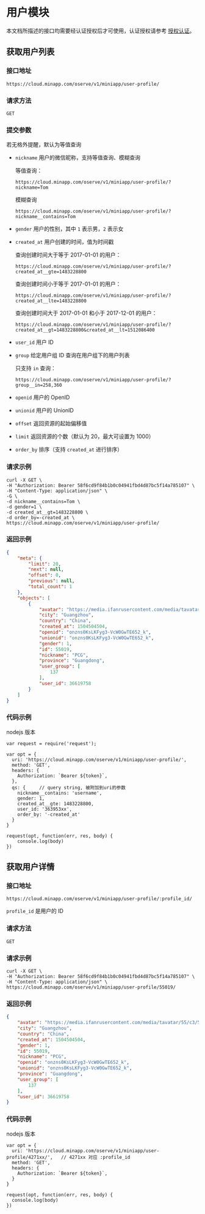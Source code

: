 # 用户模块

本文档所描述的接口均需要经认证授权后才可使用，认证授权请参考 [授权认证](./authentication.md)。

## 获取用户列表

### 接口地址

`https://cloud.minapp.com/oserve/v1/miniapp/user-profile/`

### 请求方法

`GET`

### 提交参数

若无格外提醒，默认为等值查询

- `nickname` 用户的微信昵称，支持等值查询、模糊查询

    等值查询：

      https://cloud.minapp.com/oserve/v1/miniapp/user-profile/?nickname=Tom

    模糊查询

      https://cloud.minapp.com/oserve/v1/miniapp/user-profile/?nickname__contains=Tom

- `gender` 用户的性别，其中 `1` 表示男，`2` 表示女

- `created_at` 用户创建的时间，值为时间戳

    查询创建时间大于等于 2017-01-01 的用户：

      https://cloud.minapp.com/oserve/v1/miniapp/user-profile/?created_at__gte=1483228800

    查询创建时间小于等于 2017-01-01 的用户：

      https://cloud.minapp.com/oserve/v1/miniapp/user-profile/?created_at__lte=1483228800

    查询创建时间大于 2017-01-01 和小于 2017-12-01 的用户：

      https://cloud.minapp.com/oserve/v1/miniapp/user-profile/?created_at__gt=1483228800&created_at__lt=1512086400

- `user_id` 用户 ID
- `group` 给定用户组 ID 查询在用户组下的用户列表

    只支持 `in` 查询：

      https://cloud.minapp.com/oserve/v1/miniapp/user-profile/?group__in=258,360

- `openid` 用户的 OpenID
- `unionid` 用户的 UnionID
- `offset` 返回资源的起始偏移值
- `limit` 返回资源的个数（默认为 20，最大可设置为 1000）
- `order_by` 排序（支持 `created_at` 进行排序）

### 请求示例

```
curl -X GET \
-H "Authorization: Bearer 58f6cd9f84b1b0c04941fbd4d87bc5f14a785107" \
-H "Content-Type: application/json" \
-G \
-d nickname__contains=Tom \
-d gender=1 \
-d created_at__gt=1483228800 \
-d order_by=-created_at \
https://cloud.minapp.com/oserve/v1/miniapp/user-profile/
```

### 返回示例

```json
{
    "meta": {
        "limit": 20,
        "next": null,
        "offset": 0,
        "previous": null,
        "total_count": 1
    },
    "objects": [
        {
            "avatar": "https://media.ifanrusercontent.com/media/tavatar/55/c3/55c3dbebcc61891be10d29ded808c84a01dcf864.jpg",
            "city": "Guangzhou",
            "country": "China",
            "created_at": 1504504504,
            "openid": "onzns0KsLKFyg3-VcW0GwTE652_k",
            "unionid": "onzns0KsLKFyg3-VcW0GwTE652_k",
            "gender": 1,
            "id": 55019,
            "nickname": "PCG",
            "province": "Guangdong",
            "user_group": [
                137
            ],
            "user_id": 36619758
        }
    ]
}
```

### 代码示例

nodejs 版本

```
var request = require('request');

var opt = {
  uri: 'https://cloud.minapp.com/oserve/v1/miniapp/user-profile/', 
  method: 'GET',
  headers: {
    Authorization: `Bearer ${token}`,
  },
  qs: {     // query string, 被附加到uri的参数
    nickname__contains: 'username',
    gender: 1,
    created_at__gte: 1483228800,
    user_id: '363953xx',
    order_by: '-created_at'
  }
}

request(opt, function(err, res, body) {
    console.log(body)
})
```

## 获取用户详情

### 接口地址

`https://cloud.minapp.com/oserve/v1/miniapp/user-profile/:profile_id/`

`profile_id` 是用户的 ID

### 请求方法

`GET`

### 请求示例

```
curl -X GET \
-H "Authorization: Bearer 58f6cd9f84b1b0c04941fbd4d87bc5f14a785107" \
-H "Content-Type: application/json" \
https://cloud.minapp.com/oserve/v1/miniapp/user-profile/55019/
```

### 返回示例

```json
{
    "avatar": "https://media.ifanrusercontent.com/media/tavatar/55/c3/55c3dbebcc61891be10d29ded808c84a01dcf864.jpg",
    "city": "Guangzhou",
    "country": "China",
    "created_at": 1504504504,
    "gender": 1,
    "id": 55019,
    "nickname": "PCG",
    "openid": "onzns0KsLKFyg3-VcW0GwTE652_k",
    "unionid": "onzns0KsLKFyg3-VcW0GwTE652_k",
    "province": "Guangdong",
    "user_group": [
        137
    ],
    "user_id": 36619758
}
```

### 代码示例

nodejs 版本

```
var opt = {
  uri: 'https://cloud.minapp.com/oserve/v1/miniapp/user-profile/4271xx/',   // 4271xx 对应 :profile_id
  method: 'GET',
  headers: {
    Authorization: `Bearer ${token}`,
  }
}

request(opt, function(err, res, body) {
  console.log(body)
})
```
